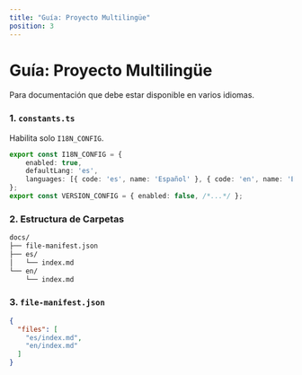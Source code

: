 ```yaml
---
title: "Guía: Proyecto Multilingüe"
position: 3
---
```


# Guía: Proyecto Multilingüe

Para documentación que debe estar disponible en varios idiomas.

### 1. `constants.ts`
Habilita solo `I18N_CONFIG`.
```typescript
export const I18N_CONFIG = {
    enabled: true,
    defaultLang: 'es',
    languages: [{ code: 'es', name: 'Español' }, { code: 'en', name: 'English' }],
};
export const VERSION_CONFIG = { enabled: false, /*...*/ };
```

### 2. Estructura de Carpetas
```bash
docs/
├── file-manifest.json
├── es/
│   └── index.md
└── en/
    └── index.md
```

### 3. `file-manifest.json`
```json
{
  "files": [
    "es/index.md",
    "en/index.md"
  ]
}
```
